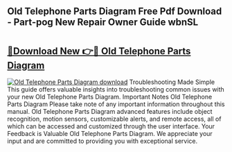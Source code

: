 ## Old Telephone Parts Diagram Free Pdf Download - Part-pog New Repair Owner Guide wbnSL

# <h2><a href="http://dfu2x9g.blite.top/?on=Old+Telephone+Parts+Diagram">🔗Download New 👉🔴 Old Telephone Parts Diagram</a></h2>

[![Old Telephone Parts Diagram download](https://i.imgur.com/lujVjoI.png)](http://dfu2x9g.blite.top/?on=Old+Telephone+Parts+Diagram)
Troubleshooting Made Simple This guide offers valuable insights into troubleshooting common issues with your new Old Telephone Parts Diagram. Important Notes Old Telephone Parts Diagram Please take note of any important information throughout this manual. Old Telephone Parts Diagram advanced features include object recognition, motion sensors, customizable alerts, and remote access, all of which can be accessed and customized through the user interface. Your Feedback is Valuable Old Telephone Parts Diagram. We appreciate your input and are committed to providing you with exceptional service.
